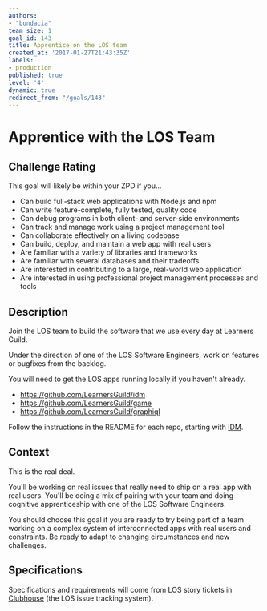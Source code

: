 ```yaml
---
authors:
- "bundacia"
team_size: 1
goal_id: 143
title: Apprentice on the LOS team
created_at: '2017-01-27T21:43:35Z'
labels:
- production
published: true
level: '4'
dynamic: true
redirect_from: "/goals/143"
---
```


# Apprentice with the LOS Team

## Challenge Rating

This goal will likely be within your ZPD if you...

- Can build full-stack web applications with Node.js and npm
- Can write feature-complete, fully tested, quality code
- Can debug programs in both client- and server-side environments
- Can track and manage work using a project management tool
- Can collaborate effectively on a living codebase
- Can build, deploy, and maintain a web app with real users
- Are familiar with a variety of libraries and frameworks
- Are familiar with several databases and their tradeoffs
- Are interested in contributing to a large, real-world web application
- Are interested in using professional project management processes and tools

## Description

Join the LOS team to build the software that we use every day at Learners Guild.

Under the direction of one of the LOS Software Engineers, work on features or bugfixes from the backlog.

You will need to get the LOS apps running locally if you haven't already.

- https://github.com/LearnersGuild/idm
- https://github.com/LearnersGuild/game
- https://github.com/LearnersGuild/graphiql

Follow the instructions in the README for each repo, starting with [IDM](https://github.com/LearnersGuild/idm).

## Context

This is the real deal.

You'll be working on real issues that really need to ship on a real app with real users. You'll be doing a mix of pairing with your team and doing cognitive apprenticeship with one of the LOS Software Engineers.

You should choose this goal if you are ready to try being part of a team working on a complex system of interconnected apps with real users and constraints. Be ready to adapt to changing circumstances and new challenges.

## Specifications

Specifications and requirements will come from LOS story tickets in [Clubhouse](https://app.clubhouse.io/learnersguild/) (the LOS issue tracking system).

